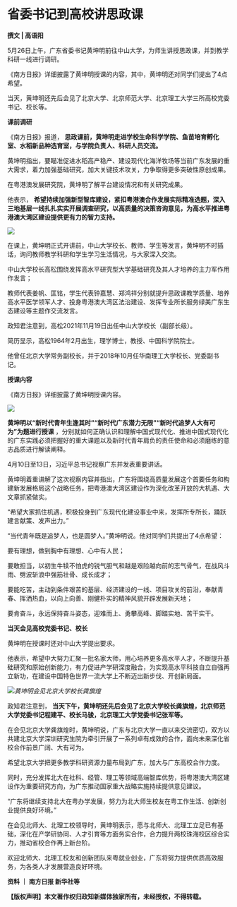 # 省委书记到高校讲思政课

**撰文 | 高语阳**

5月26日上午，广东省委书记黄坤明前往中山大学，为师生讲授思政课，并到教学科研一线进行调研。

《南方日报》详细披露了黄坤明授课的内容，其中，黄坤明还对同学们提出了4点希望。

当天，黄坤明还先后会见了北京大学、北京师范大学、北京理工大学三所高校党委书记、校长等。

**课前调研**

《南方日报》报道， **思政课前，黄坤明走进学校生命科学学院、鱼苗培育孵化室、水稻新品种选育室，与学院负责人、科研人员交流。**

黄坤明指出，要瞄准促进水稻高产稳产、建设现代化海洋牧场等当前广东发展的重大需求，着力加强基础研究，加大关键技术攻关，力争取得更多突破性原创成果。

在粤港澳发展研究院，黄坤明了解平台建设情况和有关研究成果。

他表示，
**希望持续加强新型智库建设，紧扣粤港澳合作发展实际精准选题，深入三地基层一线扎扎实实开展调查研究，以高质量的决策咨询意见，为高水平推进粤港澳大湾区建设提供更有力的智力支持。**

![](https://inews.gtimg.com/news_bt/O5AqQyFY5tyxpd1ml6Ia5ASGBw7zxmT4zB1f7oTYAGhowAA/1000)

在课上，黄坤明正式开讲前，中山大学校长、教师、学生等发言，黄坤明不时插话，询问教师教学科研和学生学习生活情况，与大家深入交流。

中山大学校长高松围绕发挥高水平研究型大学基础研究及其人才培养的主力军作用作发言；

教师代表姜帆、匡铭，学生代表钟嘉慧、郑鸿祥分别就提升思政课教学质量、培养高水平医学领军人才、投身粤港澳大湾区法治建设、发挥专业所长服务绿美广东生态建设等主题作交流发言。

政知君注意到，高松2021年11月19日出任中山大学校长（副部长级）。

简历显示，高松1964年2月出生，理学博士，教授、中国科学院院士。

他曾任北京大学常务副校长，并于2018年10月任华南理工大学校长、党委副书记。

**授课内容**

《南方日报》详细披露了黄坤明授课内容。

![](https://inews.gtimg.com/news_bt/OYmeIdhLEoNucm7ZJVjxoekZeZSlY6FZnJ1DcxeKCdOU0AA/1000)

**黄坤明以“新时代青年生逢其时”“新时代广东潜力无限”“新时代追梦人大有可为”为题进行授课**
，分别就如何正确认识和理解中国式现代化、推进中国式现代化的广东实践必须把握好的重大课题以及新时代青年肩负的责任使命和必须磨练的意志品质进行解读阐释。

4月10日至13日，习近平总书记视察广东并发表重要讲话。

黄坤明着重讲解了这次视察内容并指出，广东将围绕高质量发展这个首要任务和构建新发展格局这个战略任务，把粤港澳大湾区建设作为深化改革开放的大机遇、大文章抓紧做实。

“希望大家抓住机遇，积极投身到广东现代化建设事业中来，发挥所专所长，踊跃建言献策、发声出力。”

“当代青年既是追梦人，也是圆梦人。”黄坤明说。他对同学们共提出了4点希望：

要有理想，做到胸中有理想、心中有人民；

要敢担当，以初生牛犊不怕虎的锐气胆气和越是艰险越向前的志气骨气，在战风斗雨、劈波斩浪中强筋壮骨、成长成才；

要能吃苦，主动到条件艰苦的基层、经济建设的一线、项目攻关的前沿，奉献青春、挥洒热血，以向上向善、刚健朴实的精神风貌开辟发展新天地；

要肯奋斗，永远保持奋斗姿态，迎难而上、勇攀高峰、脚踏实地、苦干实干。

**当天会见高校党委书记、校长**

黄坤明在授课时还对中山大学提出要求。

他表示，希望中大努力汇聚一批名家大师，用心培养更多高水平人才，不断提升基础研究和原始创新能力，有力促进产学研深度融合，为实现高水平科技自立自强再立新功，在建设中国特色世界一流大学上不断迈出新步伐、开创新局面。

![](https://inews.gtimg.com/news_bt/O1eCCclRGTAMzJKPJLYwWJmIfQdMAm8bXwqeCbaJlSQQIAA/1000)_黄坤明会见北京大学校长龚旗煌_

政知君注意到， **当天下午，黄坤明还先后会见了北京大学校长龚旗煌，北京师范大学党委书记程建平、校长马骏，北京理工大学党委书记张军等。**

在会见北京大学龚旗煌时，黄坤明说，广东与北京大学一直以来交流密切，双方以共建北京大学深圳研究生院为牵引开展了一系列卓有成效的合作，面向未来深化省校合作前景广阔、大有可为。

希望北京大学把更多教学科研资源力量布局到广东，加大与广东高校合作力度。

同时，充分发挥北大在社科、经管、理工等领域高端智库优势，将粤港澳大湾区建设作为重要研究方向，为广东推动国家重大战略实施持续提供意见建议。

“广东将继续支持北大在粤办学发展，努力为北大师生校友在粤工作生活、创新创业提供良好环境。”

在会见北师大、北理工校领导时，黄坤明表示，愿与北师大、北理工立足已有基础，深化在产学研协同、人才引育等方面务实合作，合力提升两校珠海校区综合实力，推动省校合作再上新台阶。

欢迎北师大、北理工校友和创新团队来粤就业创业，广东将努力提供优质高效服务，为各类人才发展营造良好环境。

**资料 ｜ 南方日报 新华社等**

**【版权声明】本文著作权归政知新媒体独家所有，未经授权，不得转载。**

